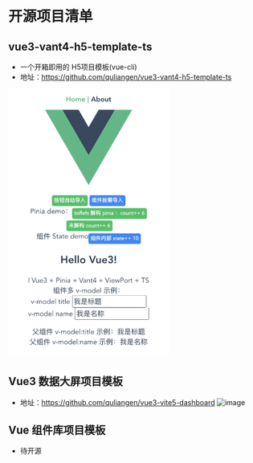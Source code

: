 # 开源项目清单

## vue3-vant4-h5-template-ts
+ 一个开箱即用的 H5项目模板(vue-cli)
+ 地址：https://github.com/quliangen/vue3-vant4-h5-template-ts

<img src="./images/h5template.png" width="320px">

## Vue3 数据大屏项目模板
+ 地址：https://github.com/quliangen/vue3-vite5-dashboard
![image](./images/dashboard.gif)

## Vue 组件库项目模板
+ 待开源
